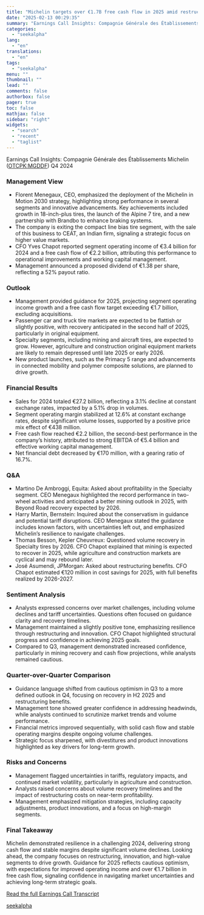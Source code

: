 ```yaml
---
title: "Michelin targets over €1.7B free cash flow in 2025 amid restructuring and market challenges"
date: "2025-02-13 00:29:35"
summary: "Earnings Call Insights: Compagnie Générale des Établissements Michelin (OTCPK:MGDDF) Q4 2024 Management View Florent Menegaux, CEO, emphasized the deployment of the Michelin in Motion 2030 strategy, highlighting strong performance in several segments and innovative advancements. Key achievements included growth in 18-inch-plus tires, the launch of the Alpine 7 tire, and..."
categories:
  - "seekalpha"
lang:
  - "en"
translations:
  - "en"
tags:
  - "seekalpha"
menu: ""
thumbnail: ""
lead: ""
comments: false
authorbox: false
pager: true
toc: false
mathjax: false
sidebar: "right"
widgets:
  - "search"
  - "recent"
  - "taglist"
---
```


Earnings Call Insights: Compagnie Générale des Établissements Michelin ([OTCPK:MGDDF](https://seekingalpha.com/symbol/MGDDF "Compagnie Générale des Établissements Michelin Société en commandite par actions")) Q4 2024

### Management View

* Florent Menegaux, CEO, emphasized the deployment of the Michelin in Motion 2030 strategy, highlighting strong performance in several segments and innovative advancements. Key achievements included growth in 18-inch-plus tires, the launch of the Alpine 7 tire, and a new partnership with Brandbo to enhance braking systems.
* The company is exiting the compact line bias tire segment, with the sale of this business to CEAT, an Indian firm, signaling a strategic focus on higher value markets.
* CFO Yves Chapot reported segment operating income of €3.4 billion for 2024 and a free cash flow of €2.2 billion, attributing this performance to operational improvements and working capital management.
* Management announced a proposed dividend of €1.38 per share, reflecting a 52% payout ratio.

### Outlook

* Management provided guidance for 2025, projecting segment operating income growth and a free cash flow target exceeding €1.7 billion, excluding acquisitions.
* Passenger car and truck tire markets are expected to be flattish or slightly positive, with recovery anticipated in the second half of 2025, particularly in original equipment.
* Specialty segments, including mining and aircraft tires, are expected to grow. However, agriculture and construction original equipment markets are likely to remain depressed until late 2025 or early 2026.
* New product launches, such as the Primacy 5 range and advancements in connected mobility and polymer composite solutions, are planned to drive growth.

### Financial Results

* Sales for 2024 totaled €27.2 billion, reflecting a 3.1% decline at constant exchange rates, impacted by a 5.1% drop in volumes.
* Segment operating margin stabilized at 12.6% at constant exchange rates, despite significant volume losses, supported by a positive price mix effect of €438 million.
* Free cash flow reached €2.2 billion, the second-best performance in the company’s history, attributed to strong EBITDA of €5.4 billion and effective working capital management.
* Net financial debt decreased by €170 million, with a gearing ratio of 16.7%.

### Q&A

* Martino De Ambroggi, Equita: Asked about profitability in the Specialty segment. CEO Menegaux highlighted the record performance in two-wheel activities and anticipated a better mining outlook in 2025, with Beyond Road recovery expected by 2026.
* Harry Martin, Bernstein: Inquired about the conservatism in guidance and potential tariff disruptions. CEO Menegaux stated the guidance includes known factors, with uncertainties left out, and emphasized Michelin’s resilience to navigate challenges.
* Thomas Besson, Kepler Cheuvreux: Questioned volume recovery in Specialty tires by 2026. CFO Chapot explained that mining is expected to recover in 2025, while agriculture and construction markets are cyclical and may rebound later.
* José Asumendi, JPMorgan: Asked about restructuring benefits. CFO Chapot estimated €120 million in cost savings for 2025, with full benefits realized by 2026-2027.

### Sentiment Analysis

* Analysts expressed concerns over market challenges, including volume declines and tariff uncertainties. Questions often focused on guidance clarity and recovery timelines.
* Management maintained a slightly positive tone, emphasizing resilience through restructuring and innovation. CFO Chapot highlighted structural progress and confidence in achieving 2025 goals.
* Compared to Q3, management demonstrated increased confidence, particularly in mining recovery and cash flow projections, while analysts remained cautious.

### Quarter-over-Quarter Comparison

* Guidance language shifted from cautious optimism in Q3 to a more defined outlook in Q4, focusing on recovery in H2 2025 and restructuring benefits.
* Management tone showed greater confidence in addressing headwinds, while analysts continued to scrutinize market trends and volume performance.
* Financial metrics improved sequentially, with solid cash flow and stable operating margins despite ongoing volume challenges.
* Strategic focus sharpened, with divestitures and product innovations highlighted as key drivers for long-term growth.

### Risks and Concerns

* Management flagged uncertainties in tariffs, regulatory impacts, and continued market volatility, particularly in agriculture and construction.
* Analysts raised concerns about volume recovery timelines and the impact of restructuring costs on near-term profitability.
* Management emphasized mitigation strategies, including capacity adjustments, product innovations, and a focus on high-margin segments.

### Final Takeaway

Michelin demonstrated resilience in a challenging 2024, delivering strong cash flow and stable margins despite significant volume declines. Looking ahead, the company focuses on restructuring, innovation, and high-value segments to drive growth. Guidance for 2025 reflects cautious optimism, with expectations for improved operating income and over €1.7 billion in free cash flow, signaling confidence in navigating market uncertainties and achieving long-term strategic goals.

[Read the full Earnings Call Transcript](https://seekingalpha.com/symbol/MGDDF/earnings/transcripts)

[seekalpha](https://seekingalpha.com/news/4407238-michelin-targets-over-1_7b-free-cash-flow-in-2025-amid-restructuring-and-market-challenges)
